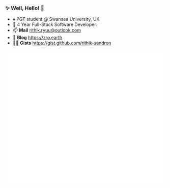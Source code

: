 ### ✨ Well, Hello! 👋
- ♦️ PGT student @ Swansea University, UK
- 💼 4 Year Full-Stack Software Developer.
- 📫 **Mail** rithik.ryuu@outlook.com
- 💭 **Blog** https://zro.earth
- 👨‍💻 **Gists** https://gist.github.com/rithik-sandron


![stats](language.svg)
